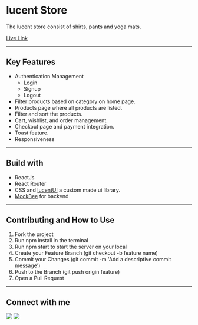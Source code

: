 # lucent Store

The lucent store consist of shirts, pants and yoga mats.

[Live Link](https://my-store-dev.netlify.app/)

---

## Key Features

- Authentication Management
  - Login
  - Signup
  - Logout
- Filter products based on category on home page.
- Products page where all products are listed.
- Filter and sort the products.
- Cart, wishlist, and order management.
- Checkout page and payment integration.
- Toast feature.
- Responsiveness

---

## Build with

- ReactJs
- React Router
- CSS and [lucentUI](https://ym-cl-dev.netlify.app/documentation/) a custom made ui library.
- [MockBee](https://mockbee.netlify.app/) for backend

---

## Contributing and How to Use

1. Fork the project
2. Run npm install in the terminal
3. Run npm start to start the server on your local
4. Create your Feature Branch (git checkout -b feature name)
5. Commit your Changes (git commit -m 'Add a descriptive commit message')
6. Push to the Branch (git push origin feature)
7. Open a Pull Request

---

## Connect with me

<a href="https://twitter.com/yaswanthtweets"><img src="https://img.shields.io/badge/Twitter-1DA1F2?style=for-the-badge&logo=twitter&logoColor=white"/></a>
<a href="https://www.linkedin.com/in/yaswanthmyneni"><img src="https://img.shields.io/badge/LinkedIn-0077B5?style=for-the-badge&logo=linkedin&logoColor=white"/></a>


